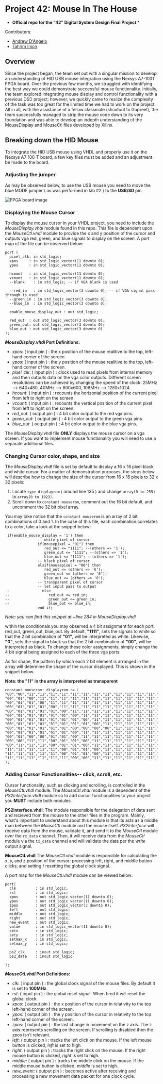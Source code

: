 # Project 42: Mouse In The House

* __Official repo for the "42" Digital System Design Final Project__ *

Contributers:
* [Andrew D'Angelo](https://sites.google.com/d/1RBr_eKZI24EjTWzsZB4v3GX3XFpaC1NY/p/18CrMngnyxBPsVCTbK__N-a7D6eivdq0i/edit)
* [Tahrim Imon](https://sites.google.com/stevens.edu/tahrim-imon-mobius-propage?pli=1&authuser=2)



## Overview

Since the project began, the team set out with a singular mission to develop an understanding of HID USB mouse integration using the Nexsys A7-100T FPGA board. Over the previous few months, we struggled with identifying the best way we could demonstrate successful mouse functionality. Initially, the team explored integrating mouse display and control functionality with a previous DSD project; however, we quickly came to realize the complexity of the task was too great for the limited time we had to work on the project. All in all, with the assistance of a fellow classmate (shoutout to Gupreet), the team successfully managed to strip the mouse code down to its very foundation and was able to develop an indepth understanding of the MouseDisplay and MouseCtl files developed by Xilinx.  

## Breaking down the HID Mouse

To integrate the HID USB mouse using VHDL and properly use it on the Nexsys A7 100-T board, a few key files must be added and an adjustment be made to the board. 

### Adjusting the jumper
As may be observed below, to use the USB mouse you need to move the blue MODE jumper ( as was performed in lab #2 ) to the __USB/SD__ pin.

![FPGA board image](/fpga_mode_image.jpg)
 
 
 ### Displaying the Mouse Cursor
 
 To display the mouse cursor in your VHDL project, you need to include the _MouseDisplay.vhdl_ module found in this repo. This file is dependent upon the _MouseCtl.vhdl_ module to provide the x and y position of the cursor and outputs vga red, green, and blue signals to display on the screen. A port map of the file can be observed below:
 
 ```
 port (
   pixel_clk: in std_logic;
   xpos     : in std_logic_vector(11 downto 0);
   ypos     : in std_logic_vector(11 downto 0);

   hcount   : in std_logic_vector(11 downto 0);
   vcount   : in std_logic_vector(11 downto 0);
   --blank    : in std_logic; -- if VGA blank is used

   --red_in   : in std_logic_vector(3 downto 0); -- if VGA signal pass-through is used
   --green_in : in std_logic_vector(3 downto 0);
   --blue_in  : in std_logic_vector(3 downto 0);
   
   enable_mouse_display_out : out std_logic;

   red_out  : out std_logic_vector(3 downto 0);
   green_out: out std_logic_vector(3 downto 0);
   blue_out : out std_logic_vector(3 downto 0)
);
 ```
 
 ___MouseDisplay.vhdl_ Port Definitions:__
 * _xpos_: ( input pin ) : the x position of the mouse realitive to the top, left-hand corner of the screen.
 * _ypos_: ( input pin ) : the y position of the mouse realitive to the top, left-hand corner of the screen.
 * *pixel_clk*: ( input pin ) : clock used to read pixels from internal memory and then outputs data on the vga color outputs. Different screen resolutions can be achieved by changing the speed of the clock: 25MHz --> 640x480, 40MHz --> 800x600, 108MHz --> 1280x1024.
 * _hcount_: ( input pin ) : recounts the horizontal position of the current pixel from left to right on the screen.
 * _vcount_: ( input pin ) : recounts the vertical position of the current pixel from left to right on the screen.
 * *red_out*: ( output pin ) : 4 bit color output to the red vga pins.
 * *green_out*: ( output pin ) : 4 bit color output to the green vga pins.
 * *blue_out*: ( output pin ) : 4 bit color output to the blue vga pins.
 
 The _MouseDisplay.vhdl_ file __ONLY__ displays the mouse cursor on a vga screen. If you want to implement mouse functionality you will need to use a separate additional files.
 
 ### Changing Cursor color, shape, and size
 
 The _MouseDisplay.vhdl_ file is set by default to display a 16 x 16 pixel black and white cursor. For a matter of demonstration purposes, the steps below will describe how to change the size of the cursor from 16 x 16 pixels to 32 x 32 pixels:
1. Locate `type displayrom` ( around line 135 ) and change `array(0 to 255)` to `array(0 to 1023)`.
2. Scroll down to `constant mouserom`, comment out the 16 bit default, and uncomment the 32 bit pixel array.

You may take notice that the `constant mouserom` is an array of 2 bit combinations of 0 and 1. In the case of this file, each combination correlates to a color, take a look at the snippet below:

```
 if(enable_mouse_display = '1') then
               -- white pixel of cursor
               if(mousepixel = "01") then
                  red_out <= "1111"; --(others => '1');
                  green_out <= "1111"; --(others => '1');
                  blue_out <= "1111"; --(others => '1');
               -- black pixel of cursor
               elsif(mousepixel = "00") then
                  red_out <= (others => '0');
                  green_out <= (others => '0');
                  blue_out <= (others => '0');
               -- transparent pixel of cursor
               -- let input pass to output
--               else
--                  red_out <= red_in;
--                  green_out <= green_in;
--                  blue_out <= blue_in;
               end if;
```
_Note: you can find this snippet at ~line 284 in MouseDisplay.vhdl_


within the conditionals you may observed a 4 bit assignment for each port: red_out, green_out, blue_out. By default, __"1111"__, sets the signals to white so that the 2 bit combination of __"01"__, will be interpreted as white. Likewise, __"0"__, sets the signal to black so that the 2 bit combination of __"00"__, will be interpreted as black. To change these color assignments, simply change the 4 bit signal being assigned to each of the three vga ports.

As for shape, the pattern by which each 2 bit element is arranged in the array will determine the shape of the cursor displayed. This is shown in the snippet below.

__Note: the "11" in the array is interpreted as transparent__

```
constant mouserom: displayrom := (
"00","00","11","11","11","11","11","11","11","11","11","11","11","11","11","11",
"00","01","00","11","11","11","11","11","11","11","11","11","11","11","11","11",
"00","01","01","00","11","11","11","11","11","11","11","11","11","11","11","11",
"00","01","01","01","00","11","11","11","11","11","11","11","11","11","11","11",
"00","01","01","01","01","00","11","11","11","11","11","11","11","11","11","11",
"00","01","01","01","01","01","00","11","11","11","11","11","11","11","11","11",
"00","01","01","01","01","01","01","00","11","11","11","11","11","11","11","11",
"00","01","01","01","01","01","01","01","00","11","11","11","11","11","11","11",
"00","01","01","01","01","01","00","00","00","00","11","11","11","11","11","11",
"00","01","01","01","01","01","00","11","11","11","11","11","11","11","11","11",
"00","01","00","00","01","01","00","11","11","11","11","11","11","11","11","11",
"00","00","11","11","00","01","01","00","11","11","11","11","11","11","11","11",
"00","11","11","11","00","01","01","00","11","11","11","11","11","11","11","11",
"11","11","11","11","11","00","01","01","00","11","11","11","11","11","11","11",
"11","11","11","11","11","00","01","01","00","11","11","11","11","11","11","11",
"11","11","11","11","11","11","00","00","11","11","11","11","11","11","11","11"
);
```

 
 ### Adding Cursor Functionalities-- click, scroll, etc.
 
 Cursor functionality, such as clicking and scrolling, is controlled in the _MouseCtl.vhdl_ module. The _MouseCtl.vhdl_ module is a dependent of the _PS2Interface.vhdl_ module so to add cursor functionalities to your project you __MUST__ include both modules.
 
 __PS2Interface.vhdl__: 
 The module responsible for the delegation of data sent and recieved from the mouse to the other files in the program. Mainly, what's important to understand about this module is that its acts as a middle man between the _MouseCtl_ module and the mouse itself. _PS2Interface_ will receive data from the mouse, validate it, and send it to the _MouseCtl_ module over the `rx_data` channel. Then, it will receive data from the _MouseCtl_ module via the `tx_data` channel and will validate the data per the _write_ output signal.
 
 __MouseCtl.vhdl__
 The _MouseCtl.vhdl_ module is responsible for calculating the x, y, and z position of the cursor; processing left, right, and middle button clicks; and setting / resetting the global clock signal.
 
 A port map for the _MouseCtl.vhdl_ module can be viewed below:
 
 ```
 port(
   clk         : in std_logic;
   rst         : in std_logic;
   xpos        : out std_logic_vector(11 downto 0);
   ypos        : out std_logic_vector(11 downto 0);
   zpos        : out std_logic_vector(3 downto 0);
   left        : out std_logic;
   middle      : out std_logic;
   right       : out std_logic;
   new_event   : out std_logic;
   value       : in std_logic_vector(11 downto 0);
   setx        : in std_logic;
   sety        : in std_logic;
   setmax_x    : in std_logic;
   setmax_y    : in std_logic;
   
   ps2_clk     : inout std_logic;
   ps2_data    : inout std_logic
   
);
 ```
 
 ___MouseCtl.vhdl_ Port Definitions:__
 * _clk_: ( input pin ) : the global clock signal of the mouse files. By default it is set to __100MHz__.
 * _rst_: ( input pin ) : the global reset signal. When fired it will reset the global clock.
 * _xpos_: ( output pin ) : the x position of the cursor in relativity to the top left-hand corner of the screen.
 * _ypos_: ( output pin ) : the y position of the cursor in relativity to the top left-hand corner of the screen.
 * _zpos_: ( output pin ) : the last change in movement on the z axis. The z axis represents scrolling on the screen. If scrolling is disabled then the _zpos_ isn't relevant.
 * _left_: ( output pin ) : tracks the left click on the mouse. If the left mouse button is clicked, _left_ is set to high.
 * _right_: ( output pin ) : tracks the right click on the mouse. If the right mouse button is clicked, _right_ is set to high.
 * _middle_: ( output pin ) : tracks the middle click on the mouse. If the middle mouse button is clicked, _middle_ is set to high.
 * _new_event_: ( output pin ) : becomes active after receiving and processing a new movement data packet for one clock cycle.
 
